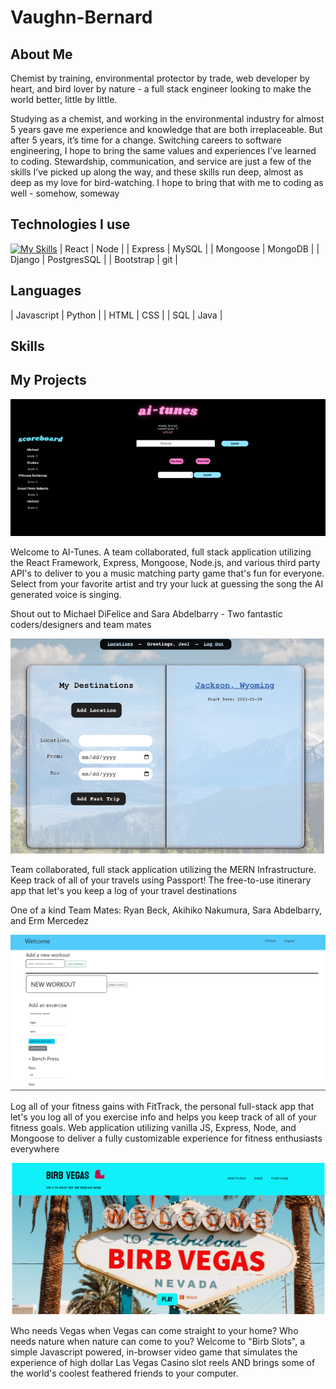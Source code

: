 # Vaughn-Bernard

## About Me

Chemist by training, environmental protector by trade, web developer by heart, and bird lover by nature - a full stack engineer looking to make the world better, little by little.

Studying as a chemist, and working in the environmental industry for almost 5 years gave me experience and knowledge that are both irreplaceable. But after 5 years, it’s time for a change. Switching careers to software engineering, I hope to bring the same values and experiences I’ve learned to coding. Stewardship, communication, and service are just a few of the skills I’ve picked up along the way, and these skills run deep, almost as deep as my love for bird-watching. I hope to bring that with me to coding as well - somehow, someway

## Technologies I use
[![My Skills](https://skillicons.dev/icons?i=js,html,css,wasm)](https://skillicons.dev)
| React | Node |
| Express | MySQL |
| Mongoose | MongoDB |
| Django | PostgresSQL |
| Bootstrap | git |


## Languages 

| Javascript | Python |
| HTML | CSS |
| SQL | Java |


## Skills



## My Projects

![AI-Tunes](images/AI-Tunes.png)

Welcome to AI-Tunes. A team collaborated, full stack application utilizing the React Framework, Express, Mongoose, Node.js, and various third party API's to deliver to you a music matching party game that's fun for everyone. Select from your favorite artist and try your luck at guessing the song the AI generated voice is singing.

Shout out to Michael DiFelice and Sara Abdelbarry - Two fantastic coders/designers and team mates


![Passport](images/Passport%20Project.png)

Team collaborated, full stack application utilizing the MERN Infrastructure. Keep track of all of your travels using Passport! The free-to-use itinerary app that let's you keep a log of your travel destinations

One of a kind Team Mates: Ryan Beck, Akihiko Nakumura, Sara Abdelbarry, and Erm Mercedez

![Workout Tracker](images/workoutTracker.png)

Log all of your fitness gains with FitTrack, the personal full-stack app that let's you log all of you exercise info and helps you keep track of all of your fitness goals. Web application utilizing vanilla JS, Express, Node, and Mongoose to deliver a fully customizable experience for fitness enthusiasts everywhere

![Birb-Slots](images/birbSlotsHomePage.png)

Who needs Vegas when Vegas can come straight to your home? Who needs nature when nature can come to you? Welcome to "Birb Slots", a simple Javascript powered, in-browser video game that simulates the experience of high dollar Las Vegas Casino slot reels AND brings some of the world's coolest feathered friends to your computer.